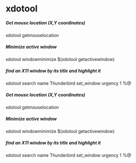 # xdotool

##### Get mouse location (X,Y coordinates)

   xdotool  getmouselocation

##### Minimize active window

   xdotool  windowminimize $(xdotool getactivewindow)

##### find an X11 window by its title and highlight it

   xdotool  search name Thunderbird set_window urgency 1 %@

##### Get mouse location (X,Y coordinates)

   xdotool  getmouselocation

##### Minimize active window

   xdotool  windowminimize $(xdotool getactivewindow)

##### find an X11 window by its title and highlight it

   xdotool  search name Thunderbird set_window urgency 1 %@
